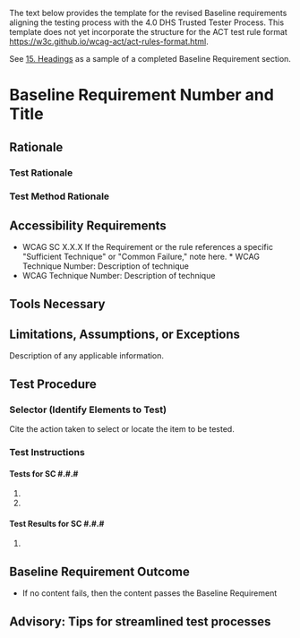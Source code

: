 The text below provides the template for the revised Baseline requirements aligning the testing process with the 4.0 DHS Trusted Tester Process.  This template does not yet incorporate the structure for the ACT test rule format <https://w3c.github.io/wcag-act/act-rules-format.html>.

See [15. Headings](docs/15Headings.md) as a sample of a completed Baseline Requirement section.

# Baseline Requirement Number and Title
## Rationale

### Test Rationale

### Test Method Rationale

## Accessibility Requirements
*	WCAG SC X.X.X
If the Requirement or the rule references a specific "Sufficient Technique" or "Common Failure," note here.
* WCAG Technique Number: Description of technique
* WCAG Technique Number: Description of technique

## Tools Necessary

## Limitations, Assumptions, or Exceptions
Description of any applicable information.

## Test Procedure
### Selector (Identify Elements to Test)
Cite the action taken to select or locate the item to be tested.

### Test Instructions
#### Tests for SC #.#.#
1. 
1.

#### Test Results for SC #.#.#
1. 

## Baseline Requirement Outcome
* If no content fails, then the content passes the Baseline Requirement

## Advisory: Tips for streamlined test processes
